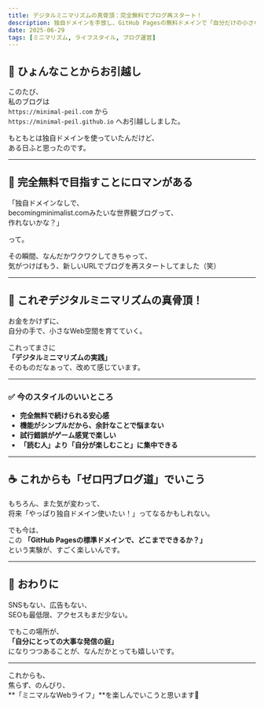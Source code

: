 ```yaml
---
title: デジタルミニマリズムの真骨頂：完全無料でブログ再スタート！
description: 独自ドメインを手放し、GitHub Pagesの無料ドメインで「自分だけの小さなメディア」を育てることにワクワクしているお話。
date: 2025-06-29
tags: [ミニマリズム, ライフスタイル, ブログ運営]
---
```


## 🌱 ひょんなことからお引越し

このたび、  
私のブログは  
`https://minimal-peil.com` から  
`https://minimal-peil.github.io` へお引越ししました。

もともとは独自ドメインを使っていたんだけど、  
ある日ふと思ったのです。

---

## 🏡 完全無料で目指すことにロマンがある

「独自ドメインなしで、  
becomingminimalist.comみたいな世界観ブログって、  
作れないかな？」

って。

その瞬間、なんだかワクワクしてきちゃって、  
気がつけばもう、新しいURLでブログを再スタートしてました（笑）

---

## 🌿 これぞデジタルミニマリズムの真骨頂！

お金をかけずに、  
自分の手で、小さなWeb空間を育てていく。

これってまさに  
**「デジタルミニマリズムの実践」**  
そのものだなぁって、改めて感じています。

---

### ✅ 今のスタイルのいいところ

- **完全無料で続けられる安心感**
- **機能がシンプルだから、余計なことで悩まない**
- **試行錯誤がゲーム感覚で楽しい**
- **「読む人」より「自分が楽しむこと」に集中できる**

---

## ☕️ これからも「ゼロ円ブログ道」でいこう

もちろん、また気が変わって、  
将来「やっぱり独自ドメイン使いたい！」ってなるかもしれない。  

でも今は、  
この **「GitHub Pagesの標準ドメインで、どこまでできるか？」**  
という実験が、すごく楽しいんです。

---

## 🌸 おわりに

SNSもない、広告もない、  
SEOも最低限、アクセスもまだ少ない。  

でもこの場所が、  
**「自分にとっての大事な発信の庭」**  
になりつつあることが、なんだかとっても嬉しいです。

---

これからも、  
焦らず、のんびり、  
**「ミニマルなWebライフ」**を楽しんでいこうと思います🌿

<!-- Google tag (gtag.js) -->
<script async src="https://www.googletagmanager.com/gtag/js?id=G-89D1F7DMB6"></script>
<script>
  window.dataLayer = window.dataLayer || [];
  function gtag(){dataLayer.push(arguments);}
  gtag('js', new Date());

  gtag('config', 'G-89D1F7DMB6');
</script>
